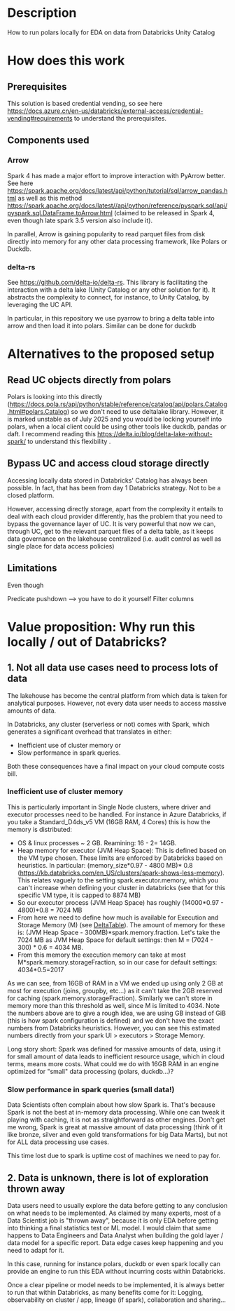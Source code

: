 # Description
How to run polars locally for EDA on data from Databricks Unity Catalog

# How does this work



## Prerequisites

This solution is based credential vending, so see here https://docs.azure.cn/en-us/databricks/external-access/credential-vending#requirements to understand the prerequisites. 

## Components used

### Arrow

Spark 4 has made a major effort to improve interaction with PyArrow better. See here https://spark.apache.org/docs/latest/api/python/tutorial/sql/arrow_pandas.html as well as this method https://spark.apache.org/docs/latest//api/python/reference/pyspark.sql/api/pyspark.sql.DataFrame.toArrow.html (claimed to be released in Spark 4, even though late spark 3.5 version also include it). 

In parallel, Arrow is gaining popularity to read parquet files from disk directly into memory for any other data processing framework, like Polars or Duckdb. 

### delta-rs

See https://github.com/delta-io/delta-rs. This library is facilitating the interaction with a delta lake (Unity Catalog or any other solution for it). It abstracts the complexity to connect, for instance, to Unity Catalog, by leveraging the UC API. 

In particular, in this repository we use pyarrow to bring a delta table into arrow and then load it into polars. Similar can be done for duckdb

# Alternatives to the proposed setup

## Read UC objects directly from polars

Polars is looking into this directly (https://docs.pola.rs/api/python/stable/reference/catalog/api/polars.Catalog.html#polars.Catalog) so we don't need to use deltalake library. However, it is marked unstable as of July 2025 and you would be locking yourself into polars, when a local client could be using other tools like duckdb, pandas or daft. I recommend reading this https://delta.io/blog/delta-lake-without-spark/ to understand this flexibility .

## Bypass UC and access cloud storage directly

Accessing locally data stored in Databricks' Catalog has always been possible. In fact, that has been from day 1 Databricks strategy. Not to be a closed platform. 

However, accessing directly storage, apart from the complexity it entails to deal with each cloud provider differently, has the problem that you need to bypass the governance layer of UC. It is very powerful that now we can, through UC, get to the relevant parquet files of a delta table, as it keeps data governance on the lakehouse centralized (i.e. audit control as well as single place for data access policies)


## Limitations

Even though 

Predicate pushdown --> you have to do it yourself 
Filter columns 

# Value proposition: Why run this locally / out of Databricks?

## 1. Not all data use cases need to process lots of data

The lakehouse has become the central platform from which data is taken for analytical purposes. However, not every data user needs to access massive amounts of data. 

In Databricks, any cluster (serverless or not) comes with Spark, which generates a significant overhead that translates in either:
- Inefficient use of cluster memory or 
- Slow performance in spark queries. 

Both these consequences have a final impact on your cloud compute costs bill.

### Inefficient use of cluster memory

This is particularly important in Single Node clusters, where driver and executor processes need to be handled. For instance in Azure Databricks, if you take a Standard_D4ds_v5 VM (16GB RAM, 4 Cores) this is how the memory is distributed:

- OS & linux processes ~ 2 GB. Reamining: 16 - 2= 14GB. 
- Heap memory for executor (JVM Heap Space): This is defined based on the VM type chosen. These limits are enforced by Databricks based on heuristics. In particular: (memory_size\*0.97 - 4800 MB)\* 0.8 (https://kb.databricks.com/en_US/clusters/spark-shows-less-memory). This relates vaguely to the setting spark.executor.memory, which you can't increase when defining your cluster in databricks (see that for this specific VM type, it is capped to 8874 MB)
- So our executor process (JVM Heap Space) has roughly (14000\*0.97 - 4800)\*0.8 = 7024 MB
- From here we need to define how much is available for Execution and Storage Memory (M) (see [DeltaTable](https://spark.apache.org/docs/latest/tuning.html#memory-management-overview)). The amount of memory for these is: (JVM Heap Space - 300MB)\*spark.memory.fraction. Let's take the 7024 MB as JVM Heap Space for default settings: then M = (7024 - 300) \* 0.6 = 4034 MB. 
- From this memory the execution memory can take at most M*spark.memory.storageFraction, so in our case for default settings: 4034\*0.5=2017

As we can see, from 16GB of RAM in a VM we ended up using only 2 GB at most for execution (joins, groupby, etc...) as it can't take the 2GB reserved for caching (spark.memory.storageFraction). Similarly we can't store in memory more than this threshold as well, since M is limited to 4034. Note the numbers above are to give a rough idea, we are using GB instead of GiB (this is how spark configuration is defined) and we don't have the exact numbers from Databricks heuristics. However, you can see this estimated numbers directly from your spark UI > executors > Storage Memory. 

Long story short: Spark was defined for massive amounts of data, using it for small amount of data leads to inefficient resource usage, which in cloud terms, means more costs. What could we do with 16GB RAM in an engine optimized for "small" data processing (polars, duckdb...)?

### Slow performance in spark queries (small data!)

Data Scientists often complain about how slow Spark is. That's because Spark is not the best at in-memory data processing. While one can tweak it playing with caching, it is not as straightforward as other engines. Don't get me wrong, Spark is great at massive amount of data processing (think of it like bronze, silver and even gold transformations for big Data Marts), but not for ALL data processing use cases.

This time lost due to spark is uptime cost of machines we need to pay for. 

## 2. Data is unknown, there is lot of exploration thrown away

Data users need to usually explore the data before getting to any conclusion on what needs to be implemented. As claimed by many experts, most of a Data Scientist job is "thrown away", because it is only EDA before getting into thinking a final statistics test or ML model. I would claim that same happens to Data Engineers and Data Analyst when building the gold layer / data model for a specific report. Data edge cases keep happening and you need to adapt for it. 

In this case, running for instance polars, duckdb or even spark locally can provide an engine to run this EDA without incurring costs within Databricks. 

Once a clear pipeline or model needs to be implemented, it is always better to run that within Databricks, as many benefits come for it: Logging, observability on cluster / app, lineage (if spark), collaboration and sharing...

